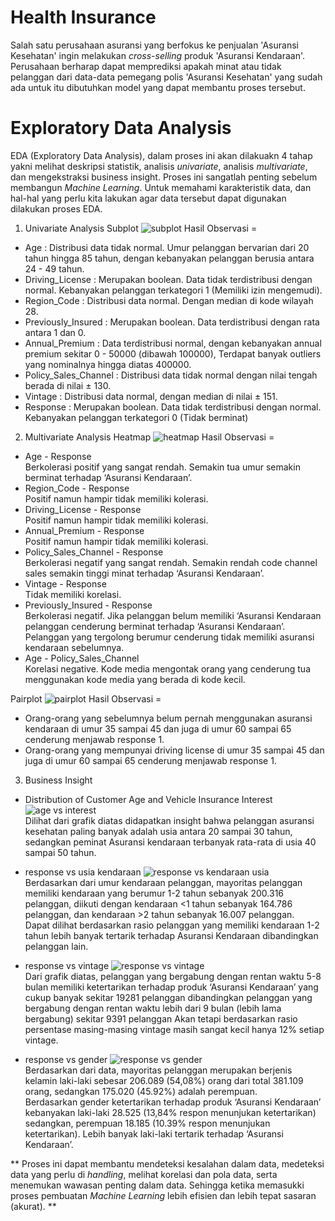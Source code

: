 # Health Insurance
Salah satu perusahaan asuransi yang berfokus ke penjualan 'Asuransi Kesehatan' ingin melakukan *cross-selling* produk 'Asuransi Kendaraan'. Perusahaan berharap dapat memprediksi apakah minat atau tidak pelanggan dari data-data pemegang polis 'Asuransi Kesehatan' yang sudah ada untuk itu dibutuhkan model yang dapat membantu proses tersebut.

# Exploratory Data Analysis

EDA (Exploratory Data Analysis), dalam proses ini akan dilakuakn 4 tahap yakni melihat deskripsi statistik, analisis *univariate*, analisis *multivariate*, dan mengekstraksi business insight. Proses ini sangatlah penting sebelum membangun *Machine Learning*. Untuk memahami karakteristik data, dan hal-hal yang perlu
kita lakukan agar data tersebut dapat digunakan dilakukan proses EDA. 
 1. Univariate Analysis
Subplot
![subplot](https://github.com/ariniamsr/Health-Insurance/blob/main/Pict/Untitled.png)
Hasil Observasi =<br>
* Age : Distribusi data tidak normal. Umur pelanggan bervarian dari 20 tahun hingga 85 tahun, dengan kebanyakan pelanggan berusia antara 24 - 49 tahun.<br>
* Driving_License : Merupakan boolean. Data tidak terdistribusi dengan normal. Kebanyakan pelanggan terkategori 1 (Memiliki izin mengemudi).<br>
* Region_Code : Distribusi data normal. Dengan median di kode wilayah 28.<br>
* Previously_Insured : Merupakan boolean. Data terdistribusi dengan rata antara 1 dan 0.<br>
* Annual_Premium : Data terdistribusi normal, dengan kebanyakan annual premium sekitar 0 - 50000 (dibawah 100000), Terdapat banyak outliers yang nominalnya hingga diatas 400000.<br>
* Policy_Sales_Channel : Distribusi data tidak normal dengan nilai tengah berada di nilai ± 130.<br>
* Vintage : Distribusi data normal, dengan median di nilai ± 151.<br>
* Response : Merupakan boolean. Data tidak terdistribusi dengan normal. Kebanyakan pelanggan terkategori 0 (Tidak berminat) <br>
 2. Multivariate Analysis
Heatmap
![heatmap](https://github.com/ariniamsr/Health-Insurance/blob/main/Pict/heatmap.png)
Hasil Observasi =<br>
* Age - Response<br>
Berkolerasi positif yang sangat rendah. Semakin tua umur semakin berminat terhadap ‘Asuransi Kendaraan’.
* Region_Code - Response<br>
Positif namun hampir tidak memiliki kolerasi.
* Driving_License - Response<br>
Positif namun hampir tidak memiliki kolerasi.
* Annual_Premium - Response<br>
Positif namun hampir tidak memiliki kolerasi.
* Policy_Sales_Channel - Response<br>
Berkolerasi negatif yang sangat rendah. Semakin rendah code channel sales semakin tinggi minat terhadap ‘Asuransi Kendaraan’.
* Vintage - Response<br>
Tidak memiliki korelasi.
* Previously_Insured - Response<br>
Berkolerasi negatif. Jika pelanggan belum memiliki ‘Asuransi Kendaraan pelanggan cenderung berminat terhadap ‘Asuransi Kendaraan’. Pelanggan yang tergolong berumur cenderung tidak memiliki asuransi kendaraan sebelumnya.
* Age - Policy_Sales_Channel<br>
Korelasi negative. Kode media mengontak orang yang cenderung tua menggunakan kode media yang berada di kode kecil.

Pairplot
![pairplot](https://github.com/ariniamsr/Health-Insurance/blob/main/Pict/pairplot.png)
Hasil Observasi =
* Orang-orang yang sebelumnya belum pernah menggunakan asuransi kendaraan di umur 35 sampai 45 dan juga di umur 60 sampai 65 cenderung menjawab response 1.
* Orang-orang yang mempunyai driving license di umur 35 sampai 45 dan juga di umur 60 sampai 65 cenderung menjawab response 1.

 3.   Business Insight
* Distribution of Customer Age and Vehicle Insurance Interest
![age vs interest](https://github.com/ariniamsr/Health-Insurance/blob/main/Pict/BI%20Age%20vs%20insurance.png) <br>
Dilihat dari grafik diatas didapatkan insight bahwa pelanggan asuransi kesehatan paling banyak adalah usia antara 20 sampai 30 tahun, sedangkan peminat Asuransi kendaraan terbanyak rata-rata di usia 40 sampai 50 tahun.

* response vs usia kendaraan
![response vs kendaraan usia](https://github.com/ariniamsr/Health-Insurance/blob/main/Pict/BI%20usia%20kendaraan%20vs%20respon.png) <br>
Berdasarkan dari umur kendaraan pelanggan, mayoritas pelanggan memiliki kendaraan yang berumur 1-2 tahun sebanyak 200.316 pelanggan, diikuti dengan kendaraan <1 tahun sebanyak 164.786 pelanggan, dan kendaraan >2 tahun sebanyak 16.007 pelanggan. <br>
Dapat dilihat berdasarkan rasio pelanggan yang memiliki kendaraan 1-2 tahun lebih banyak tertarik terhadap Asuransi Kendaraan dibandingkan pelanggan lain.


* response vs vintage
![response vs vintage](https://github.com/ariniamsr/Health-Insurance/blob/main/Pict/vintage%20vs%20response.png) <br>
Dari grafik diatas, pelanggan yang bergabung dengan rentan waktu 5-8 bulan memiliki ketertarikan terhadap produk ‘Asuransi Kendaraan’ yang cukup banyak sekitar 19281 pelanggan dibandingkan pelanggan yang bergabung dengan rentan waktu lebih dari 9 bulan (lebih lama bergabung) sekitar 9391 pelanggan Akan tetapi berdasarkan rasio persentase masing-masing vintage masih sangat kecil hanya 12% setiap vintage.


* response vs gender
![response vs gender](https://github.com/ariniamsr/Health-Insurance/blob/main/Pict/respon%20vs%20gender.png) <br>
Berdasarkan dari data, mayoritas pelanggan merupakan berjenis kelamin laki-laki sebesar 206.089 (54,08%) orang dari total 381.109 orang, sedangkan 175.020 (45.92%) adalah perempuan.<br>
Berdasarkan gender ketertarikan terhadap produk ‘Asuransi Kendaraan’ kebanyakan laki-laki 28.525 (13,84% respon menunjukan ketertarikan) sedangkan, perempuan 18.185 (10.39% respon menunjukan ketertarikan). Lebih banyak laki-laki tertarik terhadap ‘Asuransi Kendaraan’.

** Proses ini dapat membantu mendeteksi kesalahan dalam data, medeteksi data yang perlu di *handling*, melihat korelasi dan pola data, serta menemukan wawasan penting dalam data. Sehingga ketika memasukki proses pembuatan *Machine Learning* lebih efisien dan lebih tepat sasaran (akurat). **
